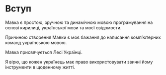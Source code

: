# Вступ

<subject>Мавка</subject> є простою, зручною та динамічною мовою програмування
на основі кирилиці, української мови та моєї свідомости.

Причиною створення <subject>Мавки</subject> є моє бажання до написання компʼютерних команд
українською мовою.

<subject>Мавка</subject> присвячується <subject>Лесі Українці</subject>.

Я вірю, що кожен українець має право використовувати звичні йому інструменти в щоденному житті.